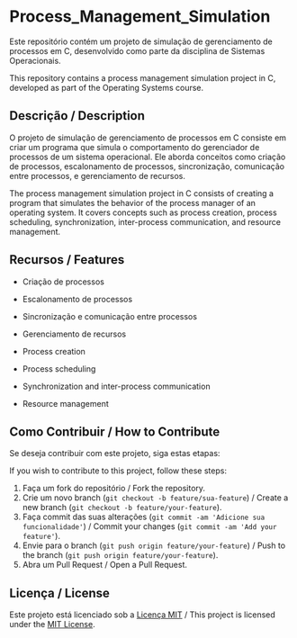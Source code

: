 # Process_Management_Simulation

Este repositório contém um projeto de simulação de gerenciamento de processos em C, desenvolvido como parte da disciplina de Sistemas Operacionais.

This repository contains a process management simulation project in C, developed as part of the Operating Systems course.

## Descrição / Description

O projeto de simulação de gerenciamento de processos em C consiste em criar um programa que simula o comportamento do gerenciador de processos de um sistema operacional. Ele aborda conceitos como criação de processos, escalonamento de processos, sincronização, comunicação entre processos, e gerenciamento de recursos.

The process management simulation project in C consists of creating a program that simulates the behavior of the process manager of an operating system. It covers concepts such as process creation, process scheduling, synchronization, inter-process communication, and resource management.

## Recursos / Features

- Criação de processos
- Escalonamento de processos
- Sincronização e comunicação entre processos
- Gerenciamento de recursos

- Process creation
- Process scheduling
- Synchronization and inter-process communication
- Resource management

## Como Contribuir / How to Contribute

Se deseja contribuir com este projeto, siga estas etapas:

If you wish to contribute to this project, follow these steps:

1. Faça um fork do repositório / Fork the repository.
2. Crie um novo branch (`git checkout -b feature/sua-feature`) / Create a new branch (`git checkout -b feature/your-feature`).
3. Faça commit das suas alterações (`git commit -am 'Adicione sua funcionalidade'`) / Commit your changes (`git commit -am 'Add your feature'`).
4. Envie para o branch (`git push origin feature/your-feature`) / Push to the branch (`git push origin feature/your-feature`).
5. Abra um Pull Request / Open a Pull Request.

## Licença / License

Este projeto está licenciado sob a [Licença MIT](LICENSE) / This project is licensed under the [MIT License](LICENSE).
